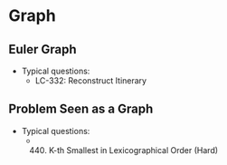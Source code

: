 # Graph

## Euler Graph
- Typical questions:
	- LC-332: Reconstruct Itinerary

## Problem Seen as a Graph
- Typical questions:
	- 440. K-th Smallest in Lexicographical Order (Hard)
